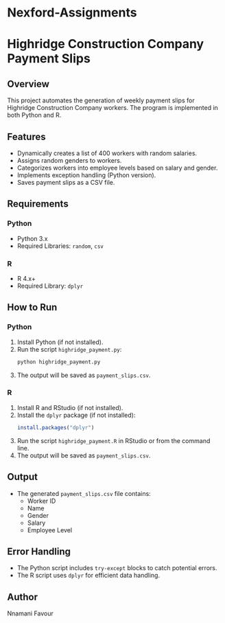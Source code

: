 # Nexford-Assignments 
# Highridge Construction Company Payment Slips

## Overview
This project automates the generation of weekly payment slips for Highridge Construction Company workers. The program is implemented in both Python and R.

## Features
- Dynamically creates a list of 400 workers with random salaries.
- Assigns random genders to workers.
- Categorizes workers into employee levels based on salary and gender.
- Implements exception handling (Python version).
- Saves payment slips as a CSV file.

## Requirements
### Python
- Python 3.x
- Required Libraries: `random`, `csv`

### R
- R 4.x+
- Required Library: `dplyr`

## How to Run
### Python
1. Install Python (if not installed).
2. Run the script `highridge_payment.py`:
   ```bash
   python highridge_payment.py
   ```
3. The output will be saved as `payment_slips.csv`.

### R
1. Install R and RStudio (if not installed).
2. Install the `dplyr` package (if not installed):
   ```r
   install.packages("dplyr")
   ```
3. Run the script `highridge_payment.R` in RStudio or from the command line.
4. The output will be saved as `payment_slips.csv`.

## Output
- The generated `payment_slips.csv` file contains:
  - Worker ID
  - Name
  - Gender
  - Salary
  - Employee Level

## Error Handling
- The Python script includes `try-except` blocks to catch potential errors.
- The R script uses `dplyr` for efficient data handling.

## Author
Nnamani Favour
